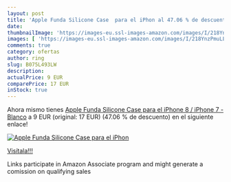 ```yaml
---
layout: post
title: 'Apple Funda Silicone Case  para el iPhon al 47.06 % de descuento'
date: 
thumbnailImage: 'https://images-eu.ssl-images-amazon.com/images/I/218YnzPmuLL._SL200_.jpg'
images: [ 'https://images-eu.ssl-images-amazon.com/images/I/218YnzPmuLL._SL200_.jpg' ]
comments: true
category: ofertas
author: ring
slug: B075L493LW
description:
actualPrice: 9 EUR
comparePrice: 17 EUR
inStock: true
---
```


Ahora mismo tienes [Apple Funda Silicone Case  para el iPhone 8 / iPhone 7  - Blanco](https://www.amazon.es/dp/B075L493LW/?tag=tolees-21) a 9 EUR (original: 17 EUR) (47.06 %  de descuento) en el siguiente enlace!

[![Apple Funda Silicone Case  para el iPhon](https://images-eu.ssl-images-amazon.com/images/I/218YnzPmuLL._SL200_.jpg)](https://www.amazon.es/dp/B075L493LW/?tag=tolees-21)

[Visítala!!!](https://www.amazon.es/dp/B075L493LW/?tag=tolees-21)

Links participate in Amazon Associate program and might generate a comission on qualifying sales
